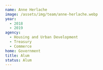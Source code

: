 ```yaml
---
name: Anne Herlache
image: /assets/img/team/anne-herlache.webp 
year: 
  - 2018
  - 2019
agency:   
  - Housing and Urban Development
  - Treasury
  - Commerce
home: Government
title: Alum
status: Alum
---
```


